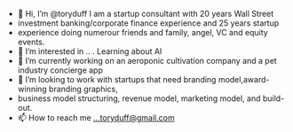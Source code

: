 - 👋 Hi, I’m @toryduff I am a startup consultant with 20 years Wall Street 
- investment banking/corporate finance experience and 25 years startup 
- experience doing numerour friends and family, angel, VC and equity events.
- 👀 I’m interested in .. . Learning about AI
- 🌱 I’m currently working on an aeroponic cultivation company and a pet industry concierge app
- 💞️ I’m looking to work with startups that need branding model,award-winning branding graphics, 
- business model structuring, revenue model, marketing model, and build-out.
- 📫 How to reach me ...toryduff@gmail.com

<!---
toryduff/toryduff is a ✨ special ✨ repository because its `README.md` (this file) appears on your GitHub profile.
You can click the Preview link to take a look at your changes.
--->
